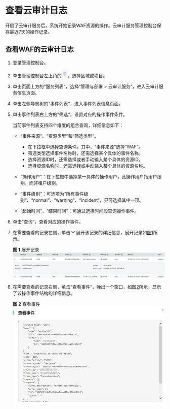 # 查看云审计日志<a name="waf_01_0060"></a>

开启了云审计服务后，系统开始记录WAF资源的操作。云审计服务管理控制台保存最近7天的操作记录。

## 查看WAF的云审计日志<a name="section347317169409"></a>

1.  登录管理控制台。
2.  单击管理控制台左上角的![](figures/icon-region.jpg)，选择区域或项目。
3.  单击页面上方的“服务列表“，选择“管理与部署  \>  云审计服务“，进入云审计服务信息页面。
4.  单击左侧导航树的“事件列表“，进入事件列表信息页面。
5.  单击事件列表右上方的“筛选“，设置对应的操作事件条件。

    当前事件列表支持四个维度的组合查询，详细信息如下：

    -   “事件来源“、“资源类型“和“筛选类型“。
        -   在下拉框中选择查询条件。其中，“事件来源“选择“WAF“。
        -   筛选类型选择事件名称时，还需选择某个具体的事件名称。
        -   选择资源ID时，还需选择或者手动输入某个具体的资源ID。
        -   选择资源名称时，还需选择或手动输入某个具体的资源名称。

    -   “操作用户“：在下拉框中选择某一具体的操作用户，此操作用户指用户级别，而非租户级别。
    -   “事件级别“：可选项为“所有事件级别“、“normal“、“warning“、“incident“，只可选择其中一项。
    -   “起始时间“、“结束时间“：可通过选择时间段查询操作事件。

6.  单击“查询“，查看对应的操作事件。
7.  在需要查看的记录左侧，单击![](figures/icon-unfold.png)展开该记录的详细信息，展开记录如[图1](#fig512618236452)所示。

    **图 1**  展开记录<a name="fig512618236452"></a>  
    ![](figures/展开记录.jpg "展开记录")

8.  在需要查看的记录右侧，单击“查看事件“，弹出一个窗口，如[图2](#fig111275233454)所示，显示了该操作事件结构的详细信息。

    **图 2**  查看事件<a name="fig111275233454"></a>  
    ![](figures/查看事件.jpg "查看事件")


